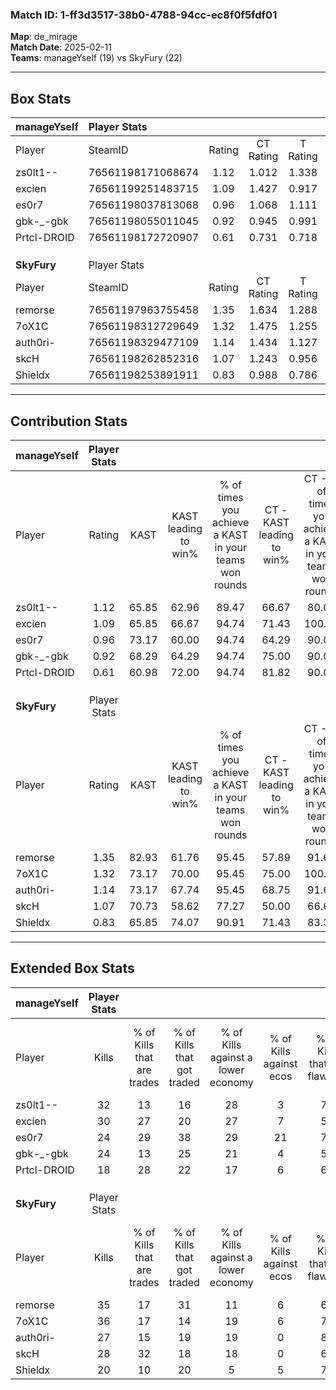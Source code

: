 ### Match ID: 1-ff3d3517-38b0-4788-94cc-ec8f0f5fdf01  
**Map**: de_mirage  
**Match Date**: 2025-02-11  
**Teams**: manageYself (19) vs SkyFury (22)  

---  

## Box Stats  

| **manageYself** | Player Stats      |        |           |          |       |      |       |         |        |      |     |
| :- | :- | :-: | :-: | :-: | :-: | :-: | :-: | :-: | :-: | :-: | :-: |
| Player          | SteamID           | Rating | CT Rating | T Rating | KAST  | ADR  | Kills | Assists | Deaths | K/D  | HS% |
| zs0lt1--        | 76561198171068674 |  1.12  |   1.012   |  1.338   | 65.85 | 77.7 |  32   |    4    |   27   | 1.19 | 34  |
| excien          | 76561199251483715 |  1.09  |   1.427   |  0.917   | 65.85 | 83.9 |  30   |    9    |   29   | 1.03 | 70  |
| es0r7           | 76561198037813068 |  0.96  |   1.068   |  1.111   | 73.17 | 73.0 |  24   |    7    |   30   | 0.80 | 58  |
| gbk-_-gbk       | 76561198055011045 |  0.92  |   0.945   |  0.991   | 68.29 | 62.3 |  24   |   11    |   29   | 0.83 | 58  |
| Prtcl-DROID     | 76561198172720907 |  0.61  |   0.731   |  0.718   | 60.98 | 43.1 |  18   |    5    |   33   | 0.55 | 55  |
|                 |                   |        |           |          |       |      |       |         |        |      |     |
|                 |                   |        |           |          |       |      |       |         |        |      |     |
|                 |                   |        |           |          |       |      |       |         |        |      |     |
| **SkyFury**     | Player Stats      |        |           |          |       |      |       |         |        |      |     |
| Player          | SteamID           | Rating | CT Rating | T Rating | KAST  | ADR  | Kills | Assists | Deaths | K/D  | HS% |
| remorse         | 76561197963755458 |  1.35  |   1.634   |  1.288   | 82.93 | 85.2 |  35   |   14    |   28   | 1.25 | 48  |
| 7oX1C           | 76561198312729649 |  1.32  |   1.475   |  1.255   | 73.17 | 95.5 |  36   |    8    |   28   | 1.29 | 55  |
| auth0ri-        | 76561198329477109 |  1.14  |   1.434   |  1.127   | 73.17 | 82.9 |  27   |   11    |   24   | 1.13 | 66  |
| skcH            | 76561198262852316 |  1.07  |   1.243   |  0.956   | 70.73 | 70.2 |  28   |    3    |   25   | 1.12 | 46  |
| Shieldx         | 76561198253891911 |  0.83  |   0.988   |  0.786   | 65.85 | 56.5 |  20   |    6    |   25   | 0.80 | 20  |
---  

## Contribution Stats  

| **manageYself** | Player Stats |       |                      |                                                        |                           |                                                             |                          |                                                            |
| :- | :-: | :-: | :-: | :-: | :-: | :-: | :-: | :-: |
| Player          |    Rating    | KAST  | KAST leading to win% | % of times you achieve a KAST in your teams won rounds | CT - KAST leading to win% | CT - % of times you achieve a KAST in your teams won rounds | T - KAST leading to win% | T - % of times you achieve a KAST in your teams won rounds |
| zs0lt1--        |     1.12     | 65.85 |        62.96         |                         89.47                          |           66.67           |                            80.00                            |          60.00           |                           100.00                           |
| excien          |     1.09     | 65.85 |        66.67         |                         94.74                          |           71.43           |                           100.00                            |          61.54           |                           88.89                            |
| es0r7           |     0.96     | 73.17 |        60.00         |                         94.74                          |           64.29           |                            90.00                            |          56.25           |                           100.00                           |
| gbk-_-gbk       |     0.92     | 68.29 |        64.29         |                         94.74                          |           75.00           |                            90.00                            |          56.25           |                           100.00                           |
| Prtcl-DROID     |     0.61     | 60.98 |        72.00         |                         94.74                          |           81.82           |                            90.00                            |          64.29           |                           100.00                           |
|                 |              |       |                      |                                                        |                           |                                                             |                          |                                                            |
|                 |              |       |                      |                                                        |                           |                                                             |                          |                                                            |
|                 |              |       |                      |                                                        |                           |                                                             |                          |                                                            |
| **SkyFury**     | Player Stats |       |                      |                                                        |                           |                                                             |                          |                                                            |
| Player          |    Rating    | KAST  | KAST leading to win% | % of times you achieve a KAST in your teams won rounds | CT - KAST leading to win% | CT - % of times you achieve a KAST in your teams won rounds | T - KAST leading to win% | T - % of times you achieve a KAST in your teams won rounds |
| remorse         |     1.35     | 82.93 |        61.76         |                         95.45                          |           57.89           |                            91.67                            |          66.67           |                           100.00                           |
| 7oX1C           |     1.32     | 73.17 |        70.00         |                         95.45                          |           75.00           |                           100.00                            |          64.29           |                           90.00                            |
| auth0ri-        |     1.14     | 73.17 |        67.74         |                         95.45                          |           68.75           |                            91.67                            |          66.67           |                           100.00                           |
| skcH            |     1.07     | 70.73 |        58.62         |                         77.27                          |           50.00           |                            66.67                            |          69.23           |                           90.00                            |
| Shieldx         |     0.83     | 65.85 |        74.07         |                         90.91                          |           71.43           |                            83.33                            |          76.92           |                           100.00                           |
---  

## Extended Box Stats  

| **manageYself** | Player Stats |                            |                            |                                    |                         |                              |                                 |        |                             |                                     |                          |                               |                            |
| :- | :-: | :-: | :-: | :-: | :-: | :-: | :-: | :-: | :-: | :-: | :-: | :-: | :-: |
| Player          |    Kills     | % of Kills that are trades | % of Kills that got traded | % of Kills against a lower economy | % of Kills against ecos | % of Kills that are flawless | % of Kills that are close duels | Deaths | % of Deaths that get traded | % of Deaths against a lower economy | % of Deaths against ecos | % of Deaths that are flawless | % of Deaths that are close |
| zs0lt1--        |      32      |             13             |             16             |                 28                 |            3            |              72              |                6                |   27   |             19              |                 15                  |            7             |              81               |             7              |
| excien          |      30      |             27             |             20             |                 27                 |            7            |              53              |               13                |   29   |             21              |                  7                  |            0             |              69               |             3              |
| es0r7           |      24      |             29             |             38             |                 29                 |           21            |              75              |                4                |   30   |             20              |                 10                  |            3             |              63               |             10             |
| gbk-_-gbk       |      24      |             13             |             25             |                 21                 |            4            |              58              |                8                |   29   |             14              |                 17                  |            0             |              66               |             3              |
| Prtcl-DROID     |      18      |             28             |             22             |                 17                 |            6            |              67              |               11                |   33   |             27              |                 15                  |            6             |              79               |             6              |
|                 |              |                            |                            |                                    |                         |                              |                                 |        |                             |                                     |                          |                               |                            |
|                 |              |                            |                            |                                    |                         |                              |                                 |        |                             |                                     |                          |                               |                            |
|                 |              |                            |                            |                                    |                         |                              |                                 |        |                             |                                     |                          |                               |                            |
| **SkyFury**     | Player Stats |                            |                            |                                    |                         |                              |                                 |        |                             |                                     |                          |                               |                            |
| Player          |    Kills     | % of Kills that are trades | % of Kills that got traded | % of Kills against a lower economy | % of Kills against ecos | % of Kills that are flawless | % of Kills that are close duels | Deaths | % of Deaths that get traded | % of Deaths against a lower economy | % of Deaths against ecos | % of Deaths that are flawless | % of Deaths that are close |
| remorse         |      35      |             17             |             31             |                 11                 |            6            |              66              |                6                |   28   |             32              |                 11                  |            0             |              64               |             7              |
| 7oX1C           |      36      |             17             |             14             |                 19                 |            6            |              72              |                8                |   28   |             14              |                  7                  |            0             |              54               |             14             |
| auth0ri-        |      27      |             15             |             19             |                 19                 |            0            |              85              |                7                |   24   |             33              |                  4                  |            0             |              67               |             8              |
| skcH            |      28      |             32             |             18             |                 18                 |            0            |              64              |                7                |   25   |             16              |                 12                  |            4             |              72               |             4              |
| Shieldx         |      20      |             10             |             20             |                 5                  |            5            |              75              |                0                |   25   |             20              |                 12                  |            4             |              84               |             8              |

